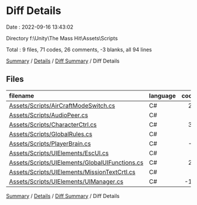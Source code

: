 # Diff Details

Date : 2022-09-16 13:43:02

Directory f:\\Unity\\The Mass Hit\\Assets\\Scripts

Total : 9 files,  71 codes, 26 comments, -3 blanks, all 94 lines

[Summary](results.md) / [Details](details.md) / [Diff Summary](diff.md) / Diff Details

## Files
| filename | language | code | comment | blank | total |
| :--- | :--- | ---: | ---: | ---: | ---: |
| [Assets/Scripts/AirCraftModeSwitch.cs](/Assets/Scripts/AirCraftModeSwitch.cs) | C# | 28 | 6 | 3 | 37 |
| [Assets/Scripts/AudioPeer.cs](/Assets/Scripts/AudioPeer.cs) | C# | 3 | 0 | 0 | 3 |
| [Assets/Scripts/CharacterCtrl.cs](/Assets/Scripts/CharacterCtrl.cs) | C# | 32 | -14 | 0 | 18 |
| [Assets/Scripts/GlobalRules.cs](/Assets/Scripts/GlobalRules.cs) | C# | 2 | 0 | -1 | 1 |
| [Assets/Scripts/PlayerBrain.cs](/Assets/Scripts/PlayerBrain.cs) | C# | -5 | 5 | 1 | 1 |
| [Assets/Scripts/UIElements/EscUI.cs](/Assets/Scripts/UIElements/EscUI.cs) | C# | 1 | 1 | -1 | 1 |
| [Assets/Scripts/UIElements/GlobalUIFunctions.cs](/Assets/Scripts/UIElements/GlobalUIFunctions.cs) | C# | 20 | 15 | -2 | 33 |
| [Assets/Scripts/UIElements/MissionTextCrtl.cs](/Assets/Scripts/UIElements/MissionTextCrtl.cs) | C# | 0 | 0 | -1 | -1 |
| [Assets/Scripts/UIElements/UIManager.cs](/Assets/Scripts/UIElements/UIManager.cs) | C# | -10 | 13 | -2 | 1 |

[Summary](results.md) / [Details](details.md) / [Diff Summary](diff.md) / Diff Details
